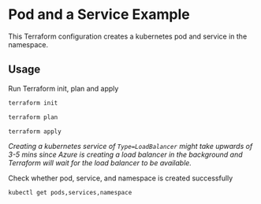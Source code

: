 # Pod and a Service Example

This Terraform configuration creates a kubernetes pod and service in the namespace.

## Usage

Run Terraform init, plan and apply

```bash
terraform init
```

```bash
terraform plan
```

```bash
terraform apply
```

*Creating a kubernetes service of `Type=LoadBalancer` might take upwards of 3-5 mins since
Azure is creating a load balancer in the background and Terraform will wait for the
load balancer to be available.*

Check whether pod, service, and namespace is created successfully

```bash
kubectl get pods,services,namespace
```